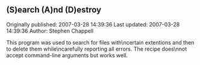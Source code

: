 ## (S)earch (A)nd (D)estroy

Originally published: 2007-03-28 14:39:36
Last updated: 2007-03-28 14:39:36
Author: Stephen Chappell

This program was used to search for files with\ncertain extentions and then to delete them while\ncarefully reporting all errors. The recipe does\nnot accept command-line arguments but works well.